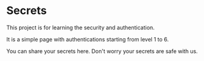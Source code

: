 # Secrets
This project is for learning the security and authentication.

It is a simple page with authentications starting from level 1 to 6.

You can share your secrets here. Don't worry your secrets are safe with us.
